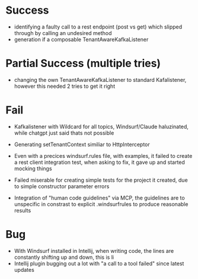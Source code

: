 # Success

- identifying a faulty call to a rest endpoint (post vs get) which slipped through by calling an undesired method
- generation if a composable TenantAwareKafkaListener

# Partial Success (multiple tries)
- changing the own TenantAwareKafkaListener to standard Kafalistener, however this needed 2 tries to get it right

# Fail
- Kafkalistener with Wildcard for all topics, Windsurf/Claude haluzinated, while chatgpt just said thats not possible
- Generating setTenantContext similiar to HttpInterceptor
- Even with a precices windsurf.rules file, with examples, it failed to create a rest client integration test, when asking to fix, it gave up and started mocking things
- Failed miserable for creating simple tests for the project it created, due to simple constructor parameter errors

- Integration of "human code guidelines" via MCP, the guidelines are to unspecific in constrast to explicit .windsurfrules to produce reasonable results  

# Bug
- With Windsurf installed in Intellij, when writing code, the lines are constantly shifting up and down, this is li
- Intellij plugin bugging out a lot with "a call to a tool failed" since latest updates

